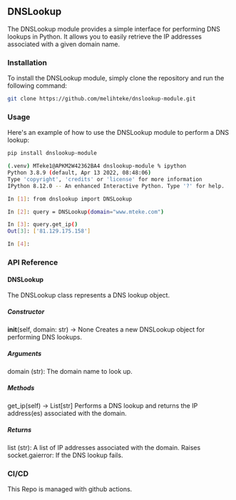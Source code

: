 ## DNSLookup
The DNSLookup module provides a simple interface for performing DNS lookups in Python. It allows you to easily retrieve the IP addresses associated with a given domain name.

### Installation
To install the DNSLookup module, simply clone the repository and run the following command:
```sh
git clone https://github.com/melihteke/dnslookup-module.git
```
### Usage
Here's an example of how to use the DNSLookup module to perform a DNS lookup:

```sh
pip install dnslookup-module
```


```sh
(.venv) MTeke1@APKM2W42362BA4 dnslookup-module % ipython
Python 3.8.9 (default, Apr 13 2022, 08:48:06) 
Type 'copyright', 'credits' or 'license' for more information
IPython 8.12.0 -- An enhanced Interactive Python. Type '?' for help.

In [1]: from dnslookup import DNSLookup

In [2]: query = DNSLookup(domain="www.mteke.com")

In [3]: query.get_ip()
Out[3]: ['81.129.175.158']

In [4]: 

```

### API Reference
#### DNSLookup
The DNSLookup class represents a DNS lookup object.

##### Constructor
__init__(self, domain: str) -> None
Creates a new DNSLookup object for performing DNS lookups.

##### Arguments
domain (str): The domain name to look up.

##### Methods
get_ip(self) -> List[str]
Performs a DNS lookup and returns the IP address(es) associated with the domain.

##### Returns
list (str): A list of IP addresses associated with the domain.
Raises
socket.gaierror: If the DNS lookup fails.




### CI/CD
This Repo is managed with github actions.
